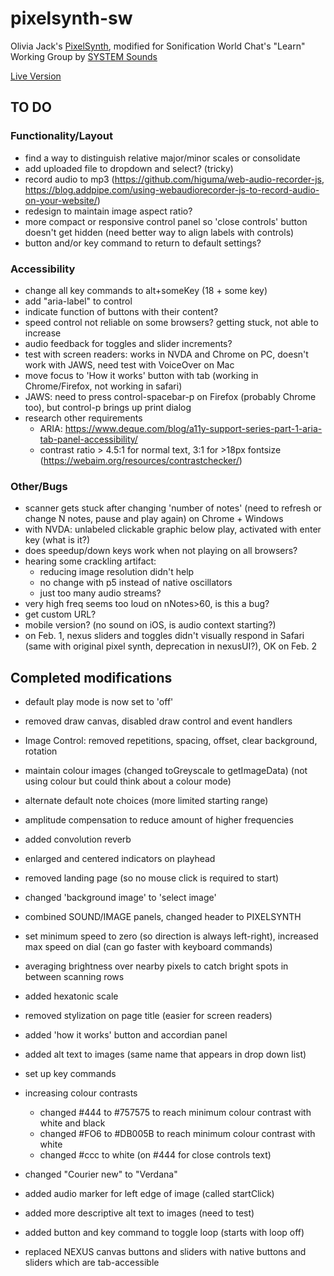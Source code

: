 # pixelsynth-sw
Olivia Jack's [PixelSynth](https://ojack.xyz/PIXELSYNTH/), modified for Sonification World Chat's "Learn" Working Group by [SYSTEM Sounds](https://system-sounds.com)

[Live Version](https://matt-russo.github.io/pixelsynth-sw/)

## TO DO

### Functionality/Layout
* find a way to distinguish relative major/minor scales or consolidate
* add uploaded file to dropdown and select? (tricky)
* record audio to mp3 (https://github.com/higuma/web-audio-recorder-js, https://blog.addpipe.com/using-webaudiorecorder-js-to-record-audio-on-your-website/)
* redesign to maintain image aspect ratio?
* more compact or responsive control panel so 'close controls' button doesn't get hidden (need better way to align labels with controls)
* button and/or key command to return to default settings?

### Accessibility
* change all key commands to alt+someKey (18 + some key)
* add "aria-label" to control
* indicate function of buttons with their content?
* speed control not reliable on some browsers? getting stuck, not able to increase
* audio feedback for toggles and slider increments?
* test with screen readers: works in NVDA and Chrome on PC, doesn't work with JAWS, need test with VoiceOver on Mac
* move focus to 'How it works' button with tab (working in Chrome/Firefox, not working in safari)
* JAWS: need to press control-spacebar-p on Firefox (probably Chrome too), but control-p brings up print dialog
* research other requirements
  * ARIA: https://www.deque.com/blog/a11y-support-series-part-1-aria-tab-panel-accessibility/
  * contrast ratio > 4.5:1 for normal text, 3:1 for >18px fontsize (https://webaim.org/resources/contrastchecker/)


### Other/Bugs
* scanner gets stuck after changing 'number of notes' (need to refresh or change N notes, pause and play again) on Chrome + Windows
* with NVDA: unlabeled clickable graphic below play, activated with enter key (what is it?)
* does speedup/down keys work when not playing on all browsers?
* hearing some crackling artifact:
  * reducing image resolution didn't help
  * no change with p5 instead of native oscillators
  * just too many audio streams?
* very high freq seems too loud on nNotes>60, is this a bug?
* get custom URL?
* mobile version? (no sound on iOS, is audio context starting?)
* on Feb. 1, nexus sliders and toggles didn't visually respond in Safari (same with original pixel synth, deprecation in nexusUI?), OK on Feb. 2

## Completed modifications
* default play mode is now set to 'off'
* removed draw canvas, disabled draw control and event handlers
* Image Control: removed repetitions, spacing, offset, clear background, rotation
* maintain colour images (changed toGreyscale to getImageData) (not using colour but could think about a colour mode)
* alternate default note choices (more limited starting range)
* amplitude compensation to reduce amount of higher frequencies
* added convolution reverb
* enlarged and centered indicators on playhead
* removed landing page (so no mouse click is required to start)
* changed 'background image' to 'select image'
* combined SOUND/IMAGE panels, changed header to PIXELSYNTH
* set minimum speed to zero (so direction is always left-right), increased max speed on dial (can go faster with keyboard commands)
* averaging brightness over nearby pixels to catch bright spots in between scanning rows
* added hexatonic scale
* removed stylization on page title (easier for screen readers)
* added 'how it works' button and accordian panel
* added alt text to images (same name that appears in drop down list)
* set up key commands

* increasing colour contrasts
  * changed #444 to #757575 to reach minimum colour contrast with white and black
  * changed #FO6 to #DB005B to reach minimum colour contrast with white
  * changed #ccc to white (on #444 for close controls text)
* changed "Courier new" to "Verdana"
* added audio marker for left edge of image (called startClick)
* added more descriptive alt text to images (need to test)
* added button and key command to toggle loop (starts with loop off)
* replaced NEXUS canvas buttons and sliders with native buttons and sliders which are tab-accessible
